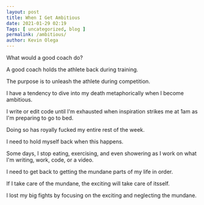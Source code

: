 ```yaml
--- 
layout: post 
title: When I Get Ambitious
date: 2021-01-29 02:19
Tags: [ uncategorized, blog ]
permalink: /ambitious/ 
author: Kevin Olega 
--- 
```


What would a good coach do?

A good coach holds the athlete back during training.

The purpose is to unleash the athlete during competition.

I have a tendency to dive into my death metaphorically when I become ambitious.

I write or edit code until I'm exhausted when inspiration strikes me at 1am as I'm preparing to go to bed.

Doing so has royally fucked my entire rest of the week.

I need to hold myself back when this happens.

Some days, I stop eating, exercising, and even showering as I work on what I'm writing, work, code, or a video.

I need to get back to getting the mundane parts of my life in order.

If I take care of the mundane, the exciting will take care of itsself.

I lost my big fights by focusing on the exciting and neglecting the mundane.